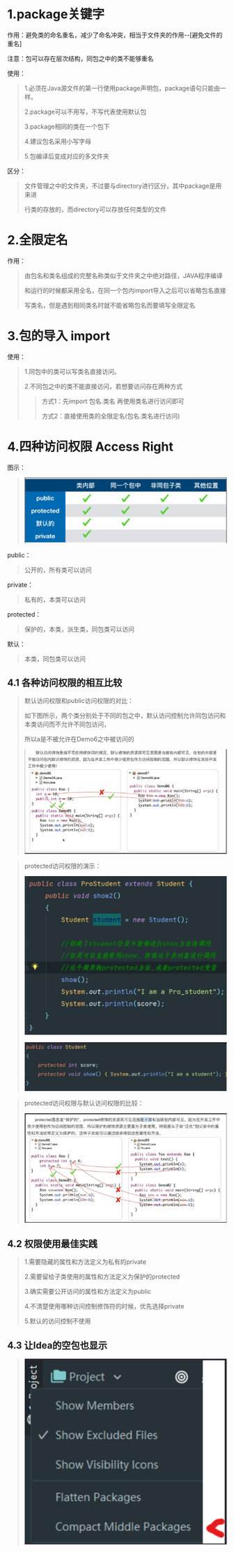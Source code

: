 # 1.package关键字

作用：避免类的命名重名，减少了命名冲突，相当于文件夹的作用--[避免文件的重名]

注意：包可以存在层次结构，同包之中的类不能够重名

使用：

> 1.必须在Java源文件的第一行使用package声明包，package语句只能由一样。
>
> 2.package可以不用写，不写代表使用默认包
>
> 3.package相同的类在一个包下
>
> 4.建议包名采用小写字母
>
> 5.包编译后变成对应的多文件夹

区分：

> 文件管理之中的文件夹，不过要与directory进行区分，其中package是用来进
>
> 行类的存放的，而directory可以存放任何类型的文件

# 2.全限定名

作用：

> 由包名和类名组成的完整名称类似于文件夹之中绝对路径，JAVA程序编译
>
> 和运行的时候都采用全名，在同一个包内import导入之后可以省略包名直接
>
> 写类名，但是遇到相同类名时就不能省略包名而要填写全限定名



# 3.包的导入 import

使用：

> 1.同包中的类可以写类名直接访问。
>
> 2.不同包之中的类不能直接访问，若想要访问存在两种方式
>
> > 方式1：先import 包名.类名 再使用类名进行访问即可
> >
> > 方式2：直接使用类的全限定名(包名.类名进行访问)



# 4.四种访问权限 Access Right

图示：

> ![image-20210214110403770](./image-20210214110403770.png)

public：

> 公开的，所有类可以访问

private：

> 私有的，本类可以访问

protected：

> 保护的，本类，派生类，同包类可以访问

默认：

> 本类，同包类可以访问

## 4.1 各种访问权限的相互比较

> 默认访问权限和public访问权限的对比：
>
> 如下图所示，两个类分别处于不同的包之中，默认访问控制允许同包访问和本类访问而不允许不同包访问，
>
> 所以a是不被允许在Demo6之中被访问的
>
> ![image-20210214110658231](./image-20210214110658231.png)



> protected访问权限的演示：
>
> ![image-20210214111134585](./image-20210214111134585.png)
>
> ![image-20210214111157176](./image-20210214111157176.png)

> protected访问权限与默认访问权限的比较：
>
> ![image-20210214111314825](./image-20210214111314825.png)

## 4.2 权限使用最佳实践

> 1.需要隐藏的属性和方法定义为私有的private
>
> 2.需要留给子类使用的属性和方法定义为保护的protected
>
> 3.确实需要公开访问的属性和方法定义为public
>
> 4.不清楚使用哪种访问控制修饰符的时候，优先选择private
>
> 5.默认的访问控制不使用


## 4.3 让Idea的空包也显示

> ![image-20210214141247892](./image-20210214141247892.png)